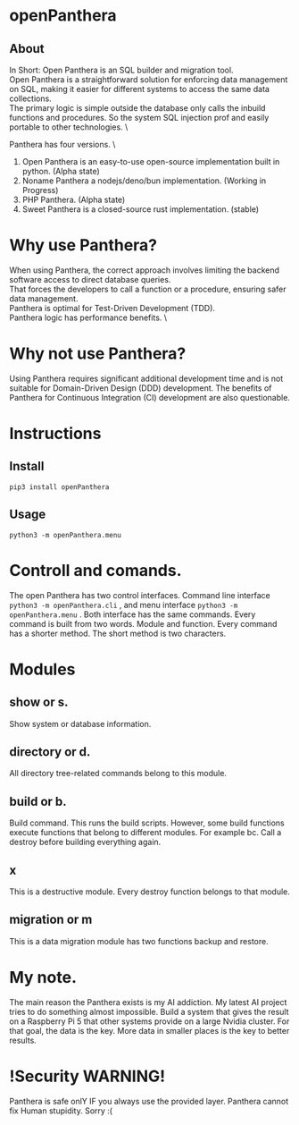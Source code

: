# openPanthera

## About

In Short: Open Panthera is an SQL builder and migration tool. \
Open Panthera is a straightforward solution for enforcing data management on SQL, making it easier for different systems to access the same data collections. \
The primary logic is simple outside the database only calls the inbuild functions and procedures. So the system SQL injection prof and easily portable to other technologies. \


Panthera has four versions. \
   1. Open Panthera is an easy-to-use open-source implementation built in python. (Alpha state)
   2. Noname Panthera a nodejs/deno/bun implementation. (Working in Progress)
   3. PHP Panthera. (Alpha state)
   4. Sweet Panthera is a closed-source rust implementation. (stable)


# Why use Panthera?

When using Panthera, the correct approach involves limiting the backend software access to direct database queries. \
That forces the developers to call a function or a procedure, ensuring safer data management. \
Panthera is optimal for Test-Driven Development (TDD). \
Panthera logic has performance benefits. \


# Why not use Panthera? 

Using Panthera requires significant additional development time and is not suitable for Domain-Driven Design (DDD) development.
The benefits of Panthera for Continuous Integration (CI) development are also questionable.


# Instructions

## Install

```
pip3 install openPanthera

```


## Usage

```
python3 -m openPanthera.menu
```


# Controll and comands.


The open Panthera has two control interfaces.
Command line interface ``` python3 -m openPanthera.cli ``` , and menu interface ```python3 -m openPanthera.menu``` .
Both interface has the same commands. 
Every command is built from two words. 
Module and function. Every command has a shorter method. The short method is two characters.  

# Modules


## show or s.

Show system or database information. 


## directory or d.

All directory tree-related commands belong to this module.


## build or b.


Build command. This runs the build scripts. However, some build functions execute functions that belong to different modules. 
For example bc. Call a destroy before building everything again.


## x

This is a destructive module. 
Every destroy function belongs to that module.



## migration or m 

This is a data migration module has two functions backup and restore.



# My note.

The main reason the Panthera exists is my AI addiction. My latest AI project tries to do something almost impossible. Build a system that gives the result on a Raspberry Pi 5 that other systems provide on a large Nvidia cluster. For that goal, the data is the key.  More data in smaller places is the key to better results. 



# !Security WARNING!

Panthera is safe onlY IF you always use the provided layer.
Panthera cannot fix Human stupidity. Sorry :(
